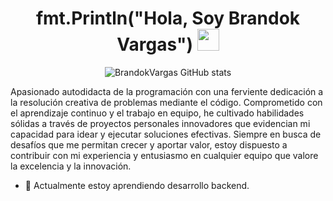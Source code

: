 <h1 align="center"><b>fmt.Println("Hola, Soy Brandok Vargas") </b><img src="https://c.tenor.com/GN73MKBawZYAAAAi/busy-cute.gif](https://media.tenor.com/TCMWkxIkF9IAAAAi/dancing-gopher.gif" width="35"></h1>

<div align="center">
   
   ![BrandokVargas GitHub stats](https://github-readme-stats.vercel.app/api?username=BrandokVargas&show_icons=true&locale=es&theme=dark#gh-dark-mode-only)
   
</div>

Apasionado autodidacta de la programación con una ferviente dedicación a la resolución creativa de problemas 
mediante el código. Comprometido con el aprendizaje continuo y el trabajo en equipo, he cultivado habilidades 
sólidas a través de proyectos personales innovadores que evidencian mi capacidad para idear y ejecutar 
soluciones efectivas. Siempre en busca de desafíos que me permitan crecer y aportar valor, estoy dispuesto a 
contribuir con mi experiencia y entusiasmo en cualquier equipo que valore la excelencia y la innovación.


- 📗 Actualmente estoy aprendiendo desarrollo backend.
